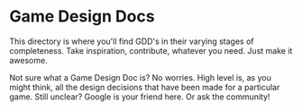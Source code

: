 # Game Design Docs
This directory is where you'll find GDD's in their varying stages of completeness. Take inspiration, contribute,
whatever you need. Just make it awesome.

Not sure what a Game Design Doc is? No worries. High level is, as you might think, all the design decisions that have been 
made for a particular game. Still unclear? Google is your friend here. Or ask the community!
